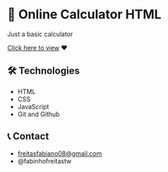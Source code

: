 # 🧮 Online Calculator HTML

Just a basic calculator

[Click here to view](https://fabinho070.github.io/basic-calculator/) ❤️ 

## 🛠️ Technologies
- HTML
- CSS
- JavaScript
- Git and Github

## 📞 Contact
- freitasfabiano08@gmail.com
- @fabinhofreitastw
